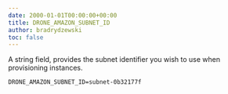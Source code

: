 ```yaml
---
date: 2000-01-01T00:00:00+00:00
title: DRONE_AMAZON_SUBNET_ID
author: bradrydzewski
toc: false
---
```


A string field, provides the subnet identifier you wish to use
when provisioning instances.

```
DRONE_AMAZON_SUBNET_ID=subnet-0b32177f
```

